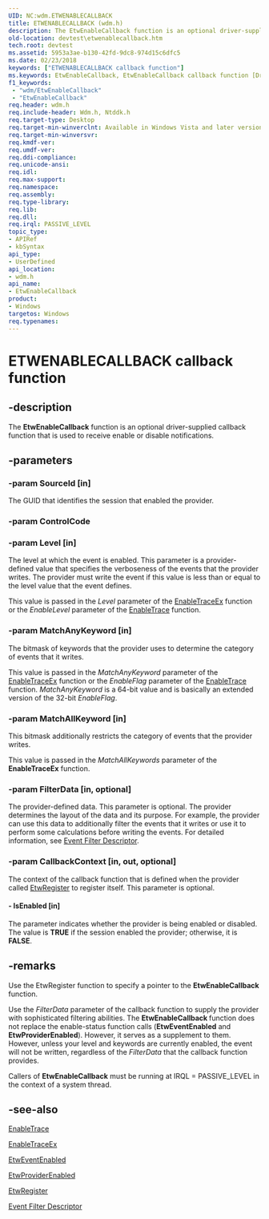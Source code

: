 ```yaml
---
UID: NC:wdm.ETWENABLECALLBACK
title: ETWENABLECALLBACK (wdm.h)
description: The EtwEnableCallback function is an optional driver-supplied callback function that is used to receive enable or disable notifications.
old-location: devtest\etwenablecallback.htm
tech.root: devtest
ms.assetid: 5953a3ae-b130-42fd-9dc8-974d15c6dfc5
ms.date: 02/23/2018
keywords: ["ETWENABLECALLBACK callback function"]
ms.keywords: EtwEnableCallback, EtwEnableCallback callback function [Driver Development Tools], PETWENABLECALLBACK, PETWENABLECALLBACK callback, devtest.etwenablecallback, etw_km_6405d4d5-382c-4950-9b91-0cb224a3d069.xml, wdm/EtwEnableCallback
f1_keywords:
 - "wdm/EtwEnableCallback"
 - "EtwEnableCallback"
req.header: wdm.h
req.include-header: Wdm.h, Ntddk.h
req.target-type: Desktop
req.target-min-winverclnt: Available in Windows Vista and later versions of Windows.
req.target-min-winversvr: 
req.kmdf-ver: 
req.umdf-ver: 
req.ddi-compliance: 
req.unicode-ansi: 
req.idl: 
req.max-support: 
req.namespace: 
req.assembly: 
req.type-library: 
req.lib: 
req.dll: 
req.irql: PASSIVE_LEVEL
topic_type:
- APIRef
- kbSyntax
api_type:
- UserDefined
api_location:
- wdm.h
api_name:
- EtwEnableCallback
product:
- Windows
targetos: Windows
req.typenames: 
---
```


# ETWENABLECALLBACK callback function


## -description


The <b>EtwEnableCallback</b> function is an optional driver-supplied callback function that is used to receive enable or disable notifications. 


## -parameters




### -param SourceId [in]

The GUID that identifies the session that enabled the provider. 


### -param ControlCode


### -param Level [in]

The level at which the event is enabled. This parameter is a provider-defined value that specifies the verboseness of the events that the provider writes. The provider must write the event if this value is less than or equal to the level value that the event defines. 

This value is passed in the <i>Level</i> parameter of the <a href="https://go.microsoft.com/fwlink/p/?linkid=103398">EnableTraceEx</a> function or the <i>EnableLevel</i> parameter of the <a href="https://go.microsoft.com/fwlink/p/?linkid=103399">EnableTrace</a> function.


### -param MatchAnyKeyword [in]

The bitmask of keywords that the provider uses to determine the category of events that it writes. 

This value is passed in the <i>MatchAnyKeyword</i> parameter of the <a href="https://go.microsoft.com/fwlink/p/?linkid=103398">EnableTraceEx</a> function or the <i>EnableFlag</i> parameter of the <a href="https://go.microsoft.com/fwlink/p/?linkid=103399">EnableTrace</a> function. <i>MatchAnyKeyword</i> is a 64-bit value and is basically an extended version of the 32-bit <i>EnableFlag</i>.


### -param MatchAllKeyword [in]

This bitmask additionally restricts the category of events that the provider writes. 

This value is passed in the <i>MatchAllKeywords</i> parameter of the <b>EnableTraceEx</b> function.


### -param FilterData [in, optional]

The provider-defined data. This parameter is optional. The provider determines the layout of the data and its purpose. For example, the provider can use this data to additionally filter the events that it writes or use it to perform some calculations before writing the events. For detailed information, see <a href="https://docs.microsoft.com/windows/desktop/api/evntprov/ns-evntprov-_event_filter_descriptor">Event Filter Descriptor</a>.


### -param CallbackContext [in, out, optional]

The context of the callback function that is defined when the provider called <a href="https://docs.microsoft.com/windows-hardware/drivers/ddi/wdm/nf-wdm-etwregister">EtwRegister</a> to register itself. This parameter is optional.


#### - IsEnabled [in]

The parameter indicates whether the provider is being enabled or disabled. The value is <b>TRUE</b> if the session enabled the provider; otherwise, it is <b>FALSE</b>.


## -remarks



Use the EtwRegister function to specify a pointer to the <b>EtwEnableCallback </b>function.

Use the <i>FilterData</i> parameter of the callback function to supply the provider with sophisticated filtering abilities. The <b>EtwEnableCallback </b>function does not replace the enable-status function calls (<b>EtwEventEnabled</b> and <b>EtwProviderEnabled</b>). However, it serves as a supplement to them. However, unless your level and keywords are currently enabled, the event will not be written, regardless of the <i>FilterData</i> that the callback function provides.

Callers of <b>EtwEnableCallback</b> must be running at IRQL = PASSIVE_LEVEL in the context of a system thread.




## -see-also




<a href="https://go.microsoft.com/fwlink/p/?linkid=103399">EnableTrace</a>



<a href="https://go.microsoft.com/fwlink/p/?linkid=103398">EnableTraceEx</a>



<a href="https://docs.microsoft.com/windows-hardware/drivers/ddi/wdm/nf-wdm-etweventenabled">EtwEventEnabled</a>



<a href="https://docs.microsoft.com/windows-hardware/drivers/ddi/wdm/nf-wdm-etwproviderenabled">EtwProviderEnabled</a>



<a href="https://docs.microsoft.com/windows-hardware/drivers/ddi/wdm/nf-wdm-etwregister">EtwRegister</a>



<a href="https://docs.microsoft.com/windows/desktop/api/evntprov/ns-evntprov-_event_filter_descriptor">Event Filter Descriptor</a>
 

 

